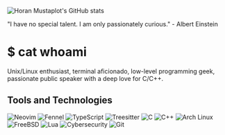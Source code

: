 ![Horan Mustaplot's GitHub stats](https://github-readme-stats.vercel.app/api?username=horanmustaplot&show_icons=true&theme=transparent)

"I have no special talent. I am only passionately curious." - Albert Einstein

# $ cat whoami

Unix/Linux enthusiast, terminal aficionado, low-level programming geek, passionate public speaker with a deep love for C/C++.

## Tools and Technologies
![Neovim](https://img.shields.io/badge/Neovim-57A143?style=flat-square&logo=neovim&logoColor=white)
![Fennel](https://img.shields.io/badge/Fennel-000080?style=flat-square&logo=lua&logoColor=white)
![TypeScript](https://img.shields.io/badge/TypeScript-007ACC?style=flat-square&logo=typescript&logoColor=white)
![Treesitter](https://img.shields.io/badge/Treesitter-32A852?style=flat-square&logo=treehouse&logoColor=white)
![C](https://img.shields.io/badge/C-A8B9CC?style=flat-square&logo=c&logoColor=white)
![C++](https://img.shields.io/badge/C++-00599C?style=flat-square&logo=c%2B%2B&logoColor=white)
![Arch Linux](https://img.shields.io/badge/Arch_Linux-1793D1?style=flat-square&logo=arch-linux&logoColor=white)
![FreeBSD](https://img.shields.io/badge/FreeBSD-AB2B28?style=flat-square&logo=freebsd&logoColor=white)
![Lua](https://img.shields.io/badge/Lua-2C2D72?style=flat-square&logo=lua&logoColor=white)
![Cybersecurity](https://img.shields.io/badge/Cybersecurity-000000?style=flat-square&logo=hackaday&logoColor=white)
![Git](https://img.shields.io/badge/Git-F05032?style=flat-square&logo=git&logoColor=white)

